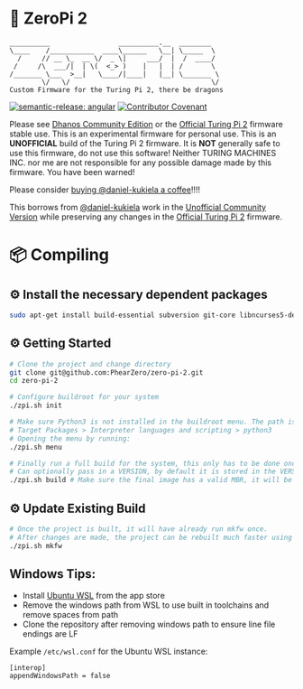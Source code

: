 # 🕺 ZeroPi 2
```
__________                 __________.__  ________
\____    /___________  ____\______   \__| \_____  \
  /     // __ \_  __ \/  _ \|     ___/  |  /  ____/
 /     /\  ___/|  | \(  <_> )    |   |  | /       \
/_______ \___  >__|   \____/|____|   |__| \_______ \
        \/   \/                                   \/
Custom Firmware for the Turing Pi 2, there be dragons
```

[![semantic-release: angular](https://img.shields.io/badge/semantic--release-ZeroPi2-e10079?logo=semantic-release)](https://github.com/semantic-release/semantic-release)
[![Contributor Covenant](https://img.shields.io/badge/Contributor%20Covenant-2.1-4baaaa.svg)](CODE_OF_CONDUCT.md)

Please see [Dhanos Community Edition](https://github.com/daniel-kukiela/turing-pi-2-community-edition-firmware) or the
[Official Turing Pi 2](https://github.com/wenyi0421/turing-pi) firmware stable use. This is an experimental firmware
for personal use. This is an **UNOFFICIAL** build of the Turing Pi 2 firmware. It is **NOT** generally safe to use
this firmware, do not use this software! Neither TURING MACHINES INC. nor me are not responsible for any possible damage
made by this firmware. You have been warned!

Please consider [buying @daniel-kukiela a coffee](https://ko-fi.com/dhanos)!!!!

This borrows from [@daniel-kukiela](https://github.com/daniel-kukiela) work in the [Unofficial Community Version](https://github.com/daniel-kukiela/turing-pi-2-community-edition-firmware)
while preserving any changes in the [Official Turing Pi 2](https://github.com/wenyi0421/turing-pi) firmware.

# 📦 Compiling

## ⚙️ Install the necessary dependent packages
```bash
sudo apt-get install build-essential subversion git-core libncurses5-dev zlib1g-dev gawk flex quilt libssl-dev xsltproc libxml-parser-perl mercurial bzr ecj cvs unzip lib32z1 lib32z1-dev lib32stdc++6 libstdc++6 libncurses-dev u-boot-tools mkbootimg bc -y
```

## ⚙️ Getting Started
```bash
# Clone the project and change directory
git clone git@github.com:PhearZero/zero-pi-2.git
cd zero-pi-2

# Configure buildroot for your system
./zpi.sh init

# Make sure Python3 is not installed in the buildroot menu. The path is:
# Target Packages > Interpreter languages and scripting > python3
# Opening the menu by running:
./zpi.sh menu

# Finally run a full build for the system, this only has to be done once
# Can optionally pass in a VERSION, by default it is stored in the VERSION file
./zpi.sh build # Make sure the final image has a valid MBR, it will be near the end of the output
```

## ⚙️ Update Existing Build
```bash
# Once the project is built, it will have already run mkfw once.
# After changes are made, the project can be rebuilt much faster using
./zpi.sh mkfw
```

## Windows Tips:
- Install [Ubuntu WSL](https://ubuntu.com/wsl) from the app store
- Remove the windows path from WSL to use built in toolchains and remove spaces from path
- Clone the repository after removing windows path to ensure line file endings are LF

Example `/etc/wsl.conf` for the Ubuntu WSL instance:
```
[interop]
appendWindowsPath = false
```
